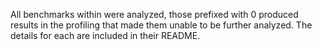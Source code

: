 All benchmarks within were analyzed, those prefixed with 0 produced results in the profiling that made them unable to be further analyzed. The details for each are included in their README.
